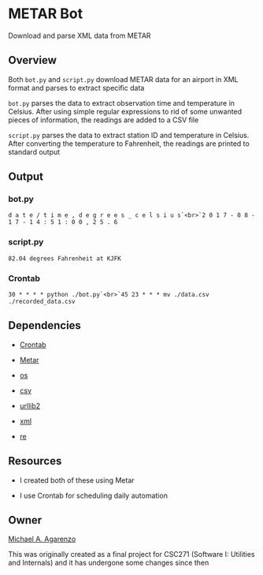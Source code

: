 # METAR Bot

Download and parse XML data from METAR

## Overview

Both `bot.py` and `script.py` download METAR data for an airport in XML format and parses to extract specific data

`bot.py` parses the data to extract observation time and temperature in Celsius. After using simple regular expressions to rid of some unwanted pieces of information, the readings are added to a CSV file

`script.py` parses the data to extract station ID and temperature in Celsius. After converting the temperature to Fahrenheit, the readings are printed to standard output

## Output

### bot.py

```
d a t e / t i m e , d e g r e e s _ c e l s i u s`<br>`2 0 1 7 - 0 8 - 1 7 - 1 4 : 5 1 : 0 0 , 2 5 . 6
```

### script.py

```
82.04 degrees Fahrenheit at KJFK
```

### Crontab

```
30 * * * * python ./bot.py`<br>`45 23 * * * mv ./data.csv ./recorded_data.csv
```

## Dependencies

* [Crontab](http://crontab.org/)

* [Metar](https://packages.debian.org/wheezy/metar)

* [os](https://docs.python.org/3/library/os.html)
  
* [csv](https://docs.python.org/3/library/csv.html)
  
* [urllib2](https://docs.python.org/2/library/urllib2.html)

* [xml](https://docs.python.org/3/library/xml.html)
  
* [re](https://docs.python.org/3/library/re.html)

## Resources

* I created both of these using Metar

* I use Crontab for scheduling daily automation

## Owner

[Michael A. Agarenzo](https://magarenzo.com)

This was originally created as a final project for CSC271 (Software I: Utilities and Internals) and it has undergone some changes since then
